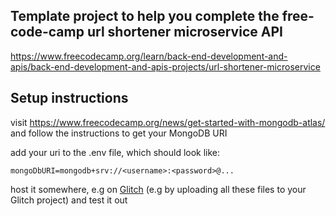 ## Template project to help you complete the free-code-camp url shortener microservice API
https://www.freecodecamp.org/learn/back-end-development-and-apis/back-end-development-and-apis-projects/url-shortener-microservice

## Setup instructions
visit https://www.freecodecamp.org/news/get-started-with-mongodb-atlas/ and follow the instructions to get your MongoDB URI

add your uri to the .env file, which should look like:

```
mongoDbURI=mongodb+srv://<username>:<password>@...
```
  
host it somewhere, e.g on [Glitch](https://glitch.com) (e.g by uploading all these files to your Glitch project) and test it out

